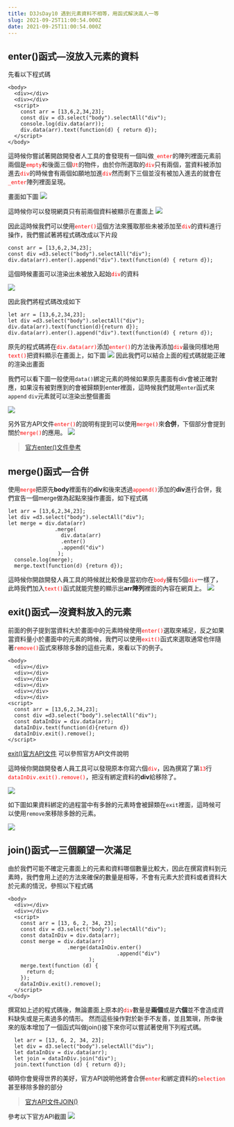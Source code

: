 ```yaml
---
title: D3JsDay10 遇到元素資料不相等，用函式解決高人一等
slug: 2021-09-25T11:00:54.000Z
date: 2021-09-25T11:00:54.000Z
---
```



## enter()函式—沒放入元素的資料

先看以下程式碼
```javascript{numberLines: true}
<body>
  <div></div>
  <div></div>
  <script>
    const arr = [13,6,2,34,23];
    const div = d3.select("body").selectAll("div");
    console.log(div.data(arr));
    div.data(arr).text(function(d) { return d});
  </script>
</body>
```
這時候你嘗試著開啟開發者人工具的會發現有一個叫做<font color="red">`_enter`</font>的陣列裡面元素前兩個是<font color="red">`empty`</font>和後面三個<font color="red">`Ut`</font>的物件，由於你所選取的<font color="red">`div`</font>只有兩個，當資料被添加進去<font color="red">`div`</font>的時候會有兩個如願地加進<font color="red">`div`</font>然而剩下三個並沒有被加入進去的就會在<font color="red">`_enter`</font>陣列裡面呈現。

畫面如下圖
![](https://filedn.eu/ll8NkasFkw1XVJBG2Fp9A1p/gatsby_image/ithome_2021/20210925_01.png)

這時候你可以發現網頁只有前兩個資料被顯示在畫面上
![](https://filedn.eu/ll8NkasFkw1XVJBG2Fp9A1p/gatsby_image/ithome_2021/20210925_02.png)

因此這時候我們可以使用<font color="red">`enter()`</font>這個方法來獲取那些未被添加至<font color="red">`div`</font>的資料進行操作，我們嘗試著將程式碼改成以下片段
```javascript{numberLines: true}
const arr = [13,6,2,34,23];
const div =d3.select("body").selectAll("div");
div.data(arr).enter().append("div").text(function(d) { return d});
```

這個時候畫面可以渲染出未被放入起始<font color="red">`div`</font>的資料

![](https://filedn.eu/ll8NkasFkw1XVJBG2Fp9A1p/gatsby_image/ithome_2021/20210925_03.png)

因此我們將程式碼改成如下
```javascript{numberLines: true}
let arr = [13,6,2,34,23];
let div =d3.select("body").selectAll("div");
div.data(arr).text(function(d){return d});
div.data(arr).enter().append("div").text(function(d) { return d});
```


原先的程式碼將在<font color="red">`div.data(arr)`</font>添加<font color="red">`enter()`</font>的方法後再添加<font color="red">`div`</font>最後同樣地用<font color="red">`text()`</font>把資料顯示在畫面上，如下圖
![](https://filedn.eu/ll8NkasFkw1XVJBG2Fp9A1p/gatsby_image/ithome_2021/20210925_04.png)
因此我們可以結合上面的程式碼就能正確的渲染出畫面

我們可以看下圖一般使用`data()`綁定元素的時候如果原先畫面有div會被正確對應，如果沒有被對應到的會被歸類到enter裡面，這時候我們就用`enter`函式來`append` `div`元素就可以渲染出整個畫面


![](https://filedn.eu/ll8NkasFkw1XVJBG2Fp9A1p/gatsby_image/ithome_2021/20210925_05.png)



另外官方API文件<font color="red">`enter()`</font>的說明有提到可以使用<font color="red">`merge()`</font>來**合併**，下個部分會提到關於<font color="red">`merge()`</font>的應用。
![](https://filedn.eu/ll8NkasFkw1XVJBG2Fp9A1p/gatsby_image/ithome_2021/20210925_06.png)

> [官方enter()文件參考](https://github.com/d3/d3-selection/blob/v3.0.0/README.md#selection_enter)
## merge()函式—合併
使用<font color="red">`merge`</font>把原先**body**裡面有的**div**和後來透過<font color="red">`append()`</font>添加的**div**進行合併，我們宣告一個merge做為起點來操作畫面，如下程式碼
```javascript{numberLines: true}
let arr = [13,6,2,34,23];
let div =d3.select("body").selectAll("div");
let merge = div.data(arr)
               .merge(
                 div.data(arr)
                 .enter()
                 .append("div")
                );
  console.log(merge);
  merge.text(function(d) {return d});

```
這時候你開啟開發人員工具的時候就比較像是當初你在<font color="red">`body`</font>擁有5個<font color="red">`div`</font>一樣了，此時我們加入<font color="red">`text()`</font>函式就能完整的顯示出**arr陣列**裡面的內容在網頁上。
![](https://filedn.eu/ll8NkasFkw1XVJBG2Fp9A1p/gatsby_image/ithome_2021/20210925_07.png)



## exit()函式—沒資料放入的元素
前面的例子提到當資料大於畫面中的元素時候使用<font color="red">`enter()`</font>選取來補足，反之如果當資料量小於畫面中的元素的時候，我們可以使用<font color="red">`exit()`</font>函式來選取通常也伴隨著<font color="red">`remove()`</font>函式來移除多餘的這些元素，來看以下的例子。
```javascript{numberLines: true}
<body>
  <div></div>
  <div></div>
  <div></div>
  <div></div>
  <div></div>
  <div></div>
<script>
  const arr = [13,6,2,34,23];
  const div =d3.select("body").selectAll("div");
  const dataInDiv = div.data(arr);
  dataInDiv.text(function(d){return d})
  dataInDiv.exit().remove();
</script>
```
[exit()官方API文件](https://github.com/d3/d3-selection/blob/v3.0.0/README.md#selection_exit)
可以參照官方API文件說明

這時候你開啟開發者人員工具可以發現原本你寫六個<font color="red">`div`</font>，因為撰寫了第<font color="red">`13`</font>行  <font color="red">`dataInDiv.exit().remove()`</font>，把沒有綁定資料的**div**給移除了。

![](https://filedn.eu/ll8NkasFkw1XVJBG2Fp9A1p/gatsby_image/ithome_2021/20210925_08.png)

如下圖如果資料綁定的過程當中有多餘的元素時會被歸類在`exit`裡面，這時候可以使用`remove`來移除多餘的元素。

![](https://filedn.eu/ll8NkasFkw1XVJBG2Fp9A1p/gatsby_image/ithome_2021/20210925_09.png)


## join()函式—三個願望一次滿足
由於我們可能不確定元畫面上的元素和資料哪個數量比較大，因此在撰寫資料到元素時，我們會用上述的方法來確保的數量是相等，不會有元素大於資料或者資料大於元素的情況，參照以下程式碼
```javascript{numberLines: true}
<body>
  <div></div>
  <div></div>
  <script>
    const arr = [13, 6, 2, 34, 23];
    const div = d3.select("body").selectAll("div");
    const dataInDiv = div.data(arr);
    const merge = div.data(arr)
                   .merge(dataInDiv.enter()
                                   .append("div")
                          );
    merge.text(function (d) {
      return d;
    });
    dataInDiv.exit().remove();
  </script>
</body>
```
撰寫如上述的程式碼後，無論畫面上原本的<font color="red">`div`</font>數量是**兩個**或是**六個**並不會造成資料缺失或是元素過多的情形。
然而這些操作對於新手不友善，並且繁瑣，所幸後來的版本增加了一個函式叫做join()接下來你可以嘗試著使用下列程式碼。
```javascript{numberLines: true}
  let arr = [13, 6, 2, 34, 23];
  let div = d3.select("body").selectAll("div");
  let dataInDiv = div.data(arr);
  let join = dataInDiv.join("div");
  join.text(function (d) { return d});
```
頓時你會覺得世界的美好，官方API說明他將會合併<font color="red">`enter`</font>和綁定資料的<font color="red">`selection`</font>甚至移除多餘的部分

> [官方API文件JOIN()](https://github.com/d3/d3-selection/blob/v3.0.0/README.md#selection_join)

參考以下官方API截圖
![](https://i.imgur.com/O81R0CP.png)

